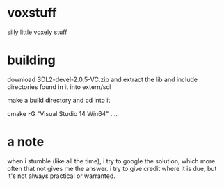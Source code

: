 # voxstuff

silly little voxely stuff

# building

download SDL2-devel-2.0.5-VC.zip and extract the lib and include directories found in it into extern/sdl

make a build directory and cd into it

cmake -G "Visual Studio 14 Win64" . ..

# a note

when i stumble (like all the time), i try to google the solution, which more often that not gives me the answer.
i try to give credit where it is due, but it's not always practical or warranted.